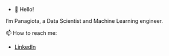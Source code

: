 - 👋 Hello! 

I’m Panagiota, a Data Scientist and Machine Learning engineer. 


📫 How to reach me:
* [LinkedIn](https://www.linkedin.com/in/panagiotaxydi/)
